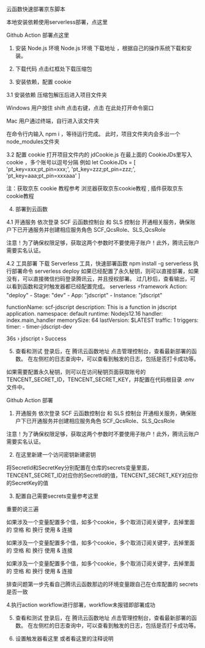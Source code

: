 云函数快速部署京东脚本


本地安装依赖使用serverless部署，点这里

Github Action 部署点这里




1. 安装 Node.js 环境
Node.js 环境 下载地址 ，根据自己的操作系统下载和安装。

2. 下载代码
点击红框处下载压缩包


3. 安装依赖，配置 cookie

3.1 安装依赖
压缩包解压后进入项目文件夹

Windows 用户按住  shift 点击右键，点击 在此处打开命令窗口

Mac 用户通过终端，自行进入该文件夹

在命令行内输入 npm i ，等待运行完成。
此时，项目文件夹内会多出一个 node_modules文件夹

3.2 配置 cookie
打开项目文件内的 jdCookie.js
在最上面的 CookieJDs里写入 cookie ，多个账号以逗号分隔
例如
let CookieJDs = [
  'pt_key=xxx;pt_pin=xxx;', 
  'pt_key=zzz;pt_pin=zzz;',
  'pt_key=aaa;pt_pin=xxxaaa'
]

注：获取京东 cookie 教程参考 浏览器获取京东cookie教程 , 插件获取京东cookie教程


4. 部署到云函数

4.1 开通服务
依次登录 SCF 云函数控制台 和 SLS 控制台 开通相关服务，确保账户下已开通服务并创建相应服务角色 SCF_QcsRole、SLS_QcsRole

注意！为了确保权限足够，获取这两个参数时不要使用子账户！此外，腾讯云账户需要实名认证。


4.2 工具部署
下载 Serverless 工具，快速部署函数
npm install -g serverless
执行部署命令
serverless deploy
如果已经配置了永久秘钥，则可以直接部署，如果没有，可以直接微信扫码登录腾讯云，并且授权部署。
过几秒后，查看输出，可以看到函数和定时触发器都已经配置完成。
serverless ⚡framework
Action: "deploy" - Stage: "dev" - App: "jdscript" - Instance: "jdscript"

functionName: scf-jdscript
description:  This is a function in jdscript application.
namespace:    default
runtime:      Nodejs12.16
handler:      index.main_handler
memorySize:   64
lastVersion:  $LATEST
traffic:      1
triggers: 
  timer: 
    - timer-jdscript-dev

36s › jdscript › Success

5. 查看和测试
登录后，在 腾讯云函数地址 点击管理控制台，查看最新部署的函数。
在左侧栏的日志查询中，可以查看到触发的日志，包括是否打卡成功等。


如果需要配置永久秘钥，则可以在访问秘钥页面获取账号的 TENCENT_SECRET_ID，TENCENT_SECRET_KEY，并配置在代码根目录 .env 文件中。


Github Action 部署

1. 开通服务
依次登录 SCF 云函数控制台 和 SLS 控制台 开通相关服务，确保账户下已开通服务并创建相应服务角色 SCF_QcsRole、SLS_QcsRole

注意！为了确保权限足够，获取这两个参数时不要使用子账户！此外，腾讯云账户需要实名认证。


2. 在这里新建一个访问密钥新建密钥


将SecretId和SecretKey分别配置在仓库的secrets变量里面， TENCENT_SECRET_ID对应你的SecretId的值，TENCENT_SECRET_KEY对应你的SecretKey的值


3. 配置自己需要secrets变量参考这里


重要的说三遍


如果涉及一个变量配置多个值，如多个cookie，多个取消订阅关键字，去掉里面的 空格 和 换行 使用 & 连接

如果涉及一个变量配置多个值，如多个cookie，多个取消订阅关键字，去掉里面的 空格 和 换行 使用 & 连接

如果涉及一个变量配置多个值，如多个cookie，多个取消订阅关键字，去掉里面的 空格 和 换行 使用 & 连接

排查问题第一步先看自己腾讯云函数那边的环境变量跟自己在仓库配置的 secrets 是否一致



4.执行action workflow进行部署，workflow未报错即部署成功


5. 查看和测试
登录后，在 腾讯云函数地址 点击管理控制台，查看最新部署的函数。
在左侧栏的日志查询中，可以查看到触发的日志，包括是否打卡成功等。


6. 设置触发器看这里 或者看这里的注释说明
